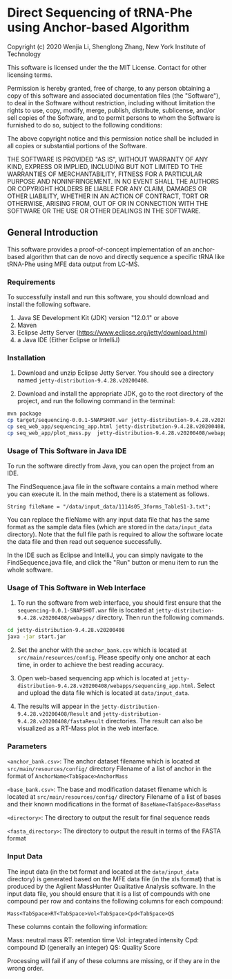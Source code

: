 # Direct Sequencing of tRNA-Phe using Anchor-based Algorithm

Copyright (c) 2020 Wenjia Li, Shenglong Zhang, New York Institute of Technology

This software is licensed under the the MIT License. Contact for other licensing 
terms.

Permission is hereby granted, free of charge, to any person obtaining a copy
of this software and associated documentation files (the "Software"), to deal
in the Software without restriction, including without limitation the rights
to use, copy, modify, merge, publish, distribute, sublicense, and/or sell
copies of the Software, and to permit persons to whom the Software is
furnished to do so, subject to the following conditions:

The above copyright notice and this permission notice shall be included in all
copies or substantial portions of the Software.

THE SOFTWARE IS PROVIDED "AS IS", WITHOUT WARRANTY OF ANY KIND, EXPRESS OR
IMPLIED, INCLUDING BUT NOT LIMITED TO THE WARRANTIES OF MERCHANTABILITY,
FITNESS FOR A PARTICULAR PURPOSE AND NONINFRINGEMENT. IN NO EVENT SHALL THE
AUTHORS OR COPYRIGHT HOLDERS BE LIABLE FOR ANY CLAIM, DAMAGES OR OTHER
LIABILITY, WHETHER IN AN ACTION OF CONTRACT, TORT OR OTHERWISE, ARISING FROM,
OUT OF OR IN CONNECTION WITH THE SOFTWARE OR THE USE OR OTHER DEALINGS IN THE
SOFTWARE.

## General Introduction

This software provides a proof-of-concept implementation of an anchor-based algorithm 
that can de novo and directly sequence a specific tRNA like tRNA-Phe using MFE data 
output from LC-MS.


### Requirements

To successfully install and run this software, you should download and install the
following software.

1. Java SE Development Kit (JDK) version "12.0.1" or above
2. Maven
3. Eclipse Jetty Server (https://www.eclipse.org/jetty/download.html)
4. a Java IDE (Either Eclipse or IntelliJ)


### Installation

1. Download and unzip Eclipse Jetty Server. You should see a directory named 
`jetty-distribution-9.4.28.v20200408`.

2. Download and install the appropriate JDK, go to the root directory of the project,
and run the following command in the terminal: 

```bash
mvn package
cp target/sequencing-0.0.1-SNAPSHOT.war jetty-distribution-9.4.28.v20200408/webapps/
cp seq_web_app/sequencing_app.html jetty-distribution-9.4.28.v20200408/webapps/
cp seq_web_app/plot_mass.py  jetty-distribution-9.4.28.v20200408/webapps/
```


### Usage of This Software in Java IDE

To run the software directly from Java, you can open the project from an IDE.

The FindSequence.java file in the software contains a main method where you can execute it. In the
main method, there is a statement as follows.

`String fileName = "/data/input_data/1114s05_3forms_TableS1-3.txt";`

You can replace the fileName with any input data file that has the same format as the sample data files 
(which are stored in the `data/input_data` directory). Note that the full file path is required to allow 
the software locate the data file and then read out sequence successfully.

In the IDE such as Eclipse and IntelliJ, you can simply navigate to the FindSequence.java file, and
click the "Run" button or menu item to run the whole software.

### Usage of This Software in Web Interface

1. To run the software from web interface, you should first ensure that the `sequencing-0.0.1-SNAPSHOT.war`
file is located at `jetty-distribution-9.4.28.v20200408/webapps/` directory. Then run the following commands.

```bash
cd jetty-distribution-9.4.28.v20200408
java -jar start.jar
```

2. Set the anchor with the `anchor_bank.csv` which is located at `src/main/resources/config`. Please specify 
only one anchor at each time, in order to achieve the best reading accuracy. 

3. Open web-based sequencing app which is located at `jetty-distribution-9.4.28.v20200408/webapps/sequencing_app.html`.
Select and upload the data file which is located at `data/input_data`. 

4. The results will appear in the `jetty-distribution-9.4.28.v20200408/Result` and `jetty-distribution-9.4.28.v20200408/fastaResult` 
directories. The result can also be visualized as a RT-Mass plot in the web interface.


### Parameters

`<anchor_bank.csv>`: The anchor dataset filename which is located at `src/main/resources/config/` directory
	Filename of a list of anchor in the format of `AnchorName<TabSpace>AnchorMass`

`<base_bank.csv>`: The base and modification dataset filename which is located at `src/main/resources/config/` directory
	Filename of a list of bases and their known modifications in the format of `BaseName<TabSpace>BaseMass`

`<directory>`: The directory to output the result for final sequence reads

`<fasta_directory>`: The directory to output the result in terms of the FASTA format

### Input Data

The input data (in the txt format and located at the `data/input_data` directory) is generated based 
on the MFE data file (in the xls format) that is produced by the Agilent MassHunter Qualitative 
Analysis software. In the input data file, you should ensure that it is a list of compounds with 
one compound per row and contains the following columns for each compound:

`Mass<TabSpace>RT<TabSpace>Vol<TabSpace>Cpd<TabSpace>QS`

These columns contain the following information:

Mass: neutral mass RT: retention time Vol: integrated intensity Cpd: compound ID (generally an integer) QS: Quality Score

Processing will fail if any of these columns are missing, or if they are in the wrong order.


